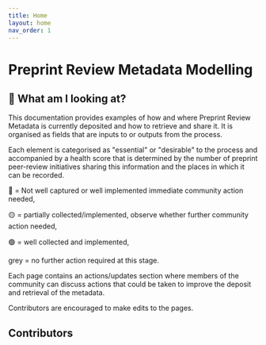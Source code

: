 ```yaml
---
title: Home
layout: home
nav_order: 1
---
```


# Preprint Review Metadata Modelling

## 🤔 What am I looking at?
This documentation provides examples of how and where Preprint Review Metadata is currently deposited and how to retrieve and  share it. It is organised as fields that are inputs to or outputs from the process. 

Each element is categorised as "essential" or "desirable" to the process and accompanied by a health score that is determined by the number of preprint peer-review initiatives sharing this information and the places in which it can be recorded.

🔴 =  Not well captured or well implemented immediate community action needed, 

🟡 = partially collected/implemented, observe whether further community action needed, 

🟢 = well collected and implemented, 

grey = no further action required at this stage.

Each page contains an actions/updates section where members of the community can discuss actions that could be taken to improve the deposit and retrieval of the metadata.

Contributors are encouraged to make edits to the pages.

## Contributors

<div id="contributors" class="contributors"></div>

<script>
  fetch('https://api.github.com/repos/elifesciences/preprint-review-metadata/contributors')
    .then(res => res.json())
    .then(data => {
      const container = document.getElementById('contributors');
      data.forEach(contributor => {
        const div = document.createElement('div');
        div.className = 'contributor';
        div.innerHTML = `
          <a href="${contributor.html_url}" target="_blank" rel="noopener noreferrer">
            <img src="${contributor.avatar_url}" alt="${contributor.login}" width="50" height="50" class="contributor-avatar" style="border-radius: 50%;">
            <span class="contributor-name">${contributor.login}</span>
          </a>
        `;
        container.appendChild(div);
      });
    });
</script>
